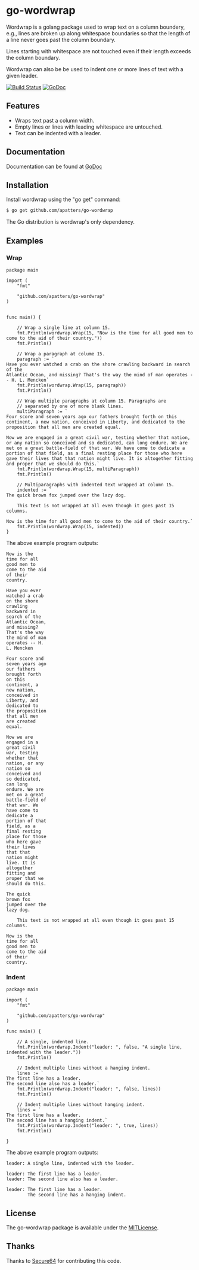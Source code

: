 go-wordwrap
===========

Wordwrap is a golang package used to wrap text on a column boundery,
e.g., lines are broken up along whitespace boundaries so that the
length of a line never goes past the column boundary.

Lines starting with whitespace are not touched even if their length
exceeds the column boundary.

Wordwrap can also be be used to indent one or more lines of text with
a given leader.

[![Build Status](https://travis-ci.org/apatters/go-wordwrap.svg)](https://travis-ci.org/apatters/go-wordwrap) [![GoDoc](https://godoc.org/github.com/apatters/go-wordwrap?status.svg)](https://godoc.org/github.com/apatters/go-wordwrap)


Features
-------

* Wraps text past a column width.
* Empty lines or lines with leading whitespace are untouched.
* Text can be indented with a leader.

Documentation
-------------

Documentation can be found at [GoDoc](https://godoc.org/github.com/apatters/go-wordwrap)


Installation
------------

Install wordwrap using the "go get" command:

```bash
$ go get github.com/apatters/go-wordwrap
```

The Go distribution is wordwrap's only dependency.


Examples
--------

### Wrap

``` golang
package main

import (
	"fmt"

	"github.com/apatters/go-wordwrap"
)


func main() {

	// Wrap a single line at column 15.
	fmt.Println(wordwrap.Wrap(15, "Now is the time for all good men to come to the aid of their country."))
	fmt.Println()

	// Wrap a paragraph at colume 15.
	paragraph := `
Have you ever watched a crab on the shore crawling backward in search of the
Atlantic Ocean, and missing? That's the way the mind of man operates -- H. L. Mencken`
	fmt.Println(wordwrap.Wrap(15, paragraph))
	fmt.Println()

	// Wrap multiple paragraphs at column 15. Paragraphs are
	// separated by one of more blank lines.
	multiParagraph := `
Four score and seven years ago our fathers brought forth on this
continent, a new nation, conceived in Liberty, and dedicated to the
proposition that all men are created equal.

Now we are engaged in a great civil war, testing whether that nation,
or any nation so conceived and so dedicated, can long endure. We are
met on a great battle-field of that war. We have come to dedicate a
portion of that field, as a final resting place for those who here
gave their lives that that nation might live. It is altogether fitting
and proper that we should do this.`
	fmt.Println(wordwrap.Wrap(15, multiParagraph))
	fmt.Println()

	// Multiparagraphs with indented text wrapped at column 15.
	indented := `
The quick brown fox jumped over the lazy dog.

    This text is not wrapped at all even though it goes past 15 columns.

Now is the time for all good men to come to the aid of their country.`
	fmt.Println(wordwrap.Wrap(15, indented))
}
```

The above example program outputs:

```
Now is the
time for all
good men to
come to the aid
of their
country.

Have you ever
watched a crab
on the shore
crawling
backward in
search of the
Atlantic Ocean,
and missing?
That's the way
the mind of man
operates -- H.
L. Mencken

Four score and
seven years ago
our fathers
brought forth
on this
continent, a
new nation,
conceived in
Liberty, and
dedicated to
the proposition
that all men
are created
equal.

Now we are
engaged in a
great civil
war, testing
whether that
nation, or any
nation so
conceived and
so dedicated,
can long
endure. We are
met on a great
battle-field of
that war. We
have come to
dedicate a
portion of that
field, as a
final resting
place for those
who here gave
their lives
that that
nation might
live. It is
altogether
fitting and
proper that we
should do this.

The quick
brown fox
jumped over the
lazy dog.

    This text is not wrapped at all even though it goes past 15 columns.

Now is the
time for all
good men to
come to the aid
of their
country.
```

### Indent

``` golang
package main

import (
	"fmt"

	"github.com/apatters/go-wordwrap"
)

func main() {

	// A single, indented line.
	fmt.Println(wordwrap.Indent("leader: ", false, "A single line, indented with the leader."))
	fmt.Println()

	// Indent multiple lines without a hanging indent.
	lines := `
The first line has a leader.
The second line also has a leader.`
	fmt.Println(wordwrap.Indent("leader: ", false, lines))
	fmt.Println()

	// Indent multiple lines without hanging indent.
	lines = `
The first line has a leader.
The second line has a hanging indent.`
	fmt.Println(wordwrap.Indent("leader: ", true, lines))
	fmt.Println()

}
```

The above example program outputs:

```
leader: A single line, indented with the leader.

leader: The first line has a leader.
leader: The second line also has a leader.

leader: The first line has a leader.
        The second line has a hanging indent.
```

License
-------

The go-wordwrap package is available under the [MITLicense](https://mit-license.org/).


Thanks
------

Thanks to [Secure64](https://secure64.com/company/) for
contributing this code.




